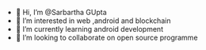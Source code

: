 - 👋 Hi, I’m @Sarbartha GUpta
- 👀 I’m interested in web ,android and blockchain 
- 🌱 I’m currently learning android development
- 💞️ I’m looking to collaborate on open source programme


<!---
Sarbart/Sarbart is a ✨ special ✨ repository because its `README.md` (this file) appears on your GitHub profile.
You can click the Preview link to take a look at your changes.
--->

